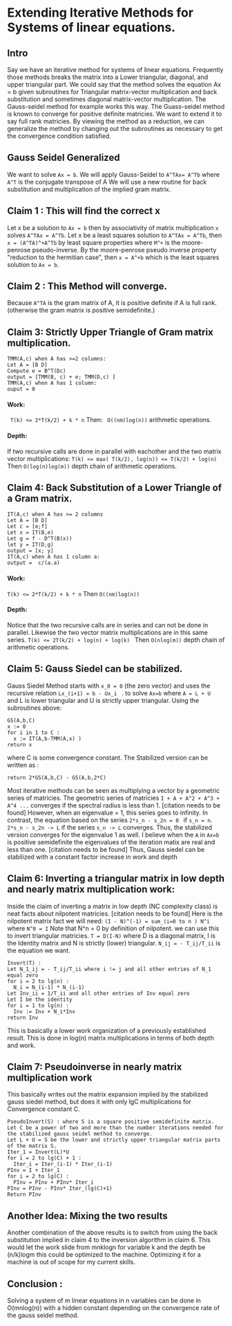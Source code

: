 # Extending Iterative Methods for Systems of linear equations.
## Intro
Say we have an iterative method for systems of linear equations.
Frequently those methods breaks the matrix into a Lower triangular, diagonal, and upper triangular part.
We could say that the method solves the equation Ax = b given subroutines for Triangular matrix-vector multiplication and back substitution and sometimes diagonal matrix-vector multiplication. 
The Gauss-seidel method for example works this way.
The Guass-seidel method is known to converge for positive definite matricies.
We want to extend it to say full rank matricies.
By viewing the method as a reduction, we can generalize the method by changing out the subroutines as necessary to get the convergence condition satisfied.
## Gauss Seidel Generalized
We want to solve ```Ax = b```.
We will apply Gauss-Seidel to ```A^TAx= A^Tb``` where ```A^T``` is the conjugate transpose of A
We will use a new routine for back substitution and multiplication of the implied gram matrix.
## Claim 1 : This will find the correct x
Let x be a solution to ```Ax = b``` then by associativity of matrix multiplication ```x``` solves ```A^TAx = A^Tb```.
Let x be a least squares solution to ```A^TAx = A^Tb```, then ```x = (A^TA)^+A^Tb``` by least square properties where ```M^+``` is the moore-penrose pseudo-inverse.
By the moore-penrose pseudo inverse property "reduction to the hermitian case",
then ```x = A^+b``` which is the least squares solution to ```Ax = b```.
## Claim 2 : This Method will converge.
Because ```A^TA``` is the gram matrix of A, it is positive definite if A is full rank. (otherwise the gram matrix is positive semidefinite.)
## Claim 3: Strictly Upper Triangle of Gram matrix multiplication.
```
TMM(A,c) when A has >=2 columns:
Let A = [B D] 
Compute e = B^T(Dc)
output = [TMM(B, c) + e; TMM(D,c) ]
TMM(A,c) when A has 1 column:
ouput = 0
```
####  Work:  
``` T(k) <= 2*T(k/2) + k * n```
Then: ``` O((nm)log(n))``` arithmetic operations.
#### Depth:
If two recursive calls are done in parallel with eachother and the two matrix vector multiplications:
```T(k) <= max( T(k/2), log(n)) <= T(k/2) + log(n) ```
Then ```O(log(n)log(m))``` depth chain of arithmetic operations.

## Claim 4: Back Substitution of a Lower Triangle of a Gram matrix.
```
IT(A,c) when A has >= 2 columns
Let A = [B D] 
Let c = [e;f]
Let x = IT(B,e)
Let g = f - D^T(B(x))
let y = IT(D,g)
output = [x; y]
IT(A,c) when A has 1 column a:
output =  c/(a.a)
```
#### Work:
``` T(k) <= 2*T(k/2) + k * n ```
Then ```O((nm)log(n))```

#### Depth:
Notice that the two recursive calls are in series and can not be done in parallel. Likewise the two vector matrix multiplications are in this same series.
```T(k) <= 2T(k/2) + log(n) + log(k) ```
Then ```O(nlog(m))``` depth chain of arithmetic operations.

## Claim 5: Gauss Siedel can be stabilized.
Gauss Siedel Method starts with ```x_0 = 0``` (the zero vector)
and uses the recursive relation ```Lx_(i+1) = b - Ux_i ``` .
to solve ```Ax=b``` where ```A = L + U ``` and L is lower triangular and U is strictly upper triangular.
Using the subroutines above:
```
GS(A,b,C) 
x := 0
for i in 1 to C :
  x := IT(A,b-TMM(A,x) )
return x
```
where C is some convergence constant.
The Stabilized version can be written as :
```SGS(A,b,C)
return 2*GS(A,b,C) - GS(A,b,2*C) 
```
Most iterative methods can be seen as multiplying a vector by a geometric series of matricies.
The geometric series of matricies ``` I + A + A^2 + A^3 + A^4 ... ``` converges if the spectral radius is less than 1. [citation needs to be found]
However, when an eigenvalue = 1, this series goes to infinity.
In contrast, the equation based on the series ```2*s_n - s_2n = 0 ``` if ```s_n = n```. 
```2*s_n - s_2n -> L``` if the series ```s_n -> L``` converges.
Thus, the stabilized version converges for the eigenvalue 1 as well.
I believe when the ```A``` in ```Ax=b``` is positive semidefinite the eigenvalues of the iteration matix are real and less than one. [citation needs to be found]
Thus, Gauss siedel can be stabilized with a constant factor increase in work and depth
## Claim 6: Inverting a triangular matrix in low depth and nearly matrix multiplication work:
Inside the claim of inverting a matrix in low depth (NC complexity class) is neat facts about nilpotent matricies. [citation needs to be found]
Here is the nilpotent matrix fact we will need:
```(I - N)^(-1) = sum_(i=0 to n ) N^i```  where ```N^0 = I``` 
Note that N^n = 0 by definition of nilpotent.
we can use this to invert triangular matricies.
```T = D(I-N)``` where D is a diagonal matrix, I is the Identity matrix and N is strictly (lower) triangular.
```N_ij = - T_ij/T_ii``` is the equation we want.
```
Invert(T) :
Let N_1_ij = - T_ij/T_ii where i != j and all other entries of N_1 equal zero
for i = 2 to lg(n) :
  N_i = N_(i-1) * N_(i-1)
Let Inv_ii = 1/T_ii and all other entries of Inv equal zero
Let I be the identity
for i = 1 to lg(n) :
  Inv := Inv + N_i*Inv
return Inv
```
This is basically a lower work organization of a previously established result.
This is done in log(n) matrix multiplications in terms of both depth and work.
## Claim 7: Pseudoinverse in nearly matrix multiplication work
This basically writes out the matrix expansion implied by the stabilized gauss siedel method, but
does it with only lgC multiplications for Convergence constant C.
```
PseudoInvert(S) : where S is a square positive semidefinite matrix.
Let C be a power of two and more than the number iterations needed for the stabilized gauss seidel method to converge.
Let L + U = S be the lower and strictly upper triangular matrix parts of the matrix S. 
Iter_1 = Invert(L)*U
for i = 2 to lg(C) + 1 :
  Iter_i = Iter_(i-1) * Iter_(i-1)
PInv = I + Iter_1
for i = 2 to lg(C) :
  PInv = PInv + PInv* Iter_i
PInv = PInv - PInv* Iter_(lg(C)+1) 
Return PInv
```
##  Another Idea: Mixing the two results
Another combination of the above results is to switch from using the back substitution implied in claim 4 to the inversion algorithm in claim 6.
This would let the work slide from mnklogn for variable k and the depth be (n/k)logm this could be optimized to the machine.
Optimizing it for a machine is out of scope for my current skills.
## Conclusion : 
Solving a system of m linear equations in n variables can be done in O(mnlog(n)) with a hidden constant depending on the convergence rate of the gauss seidel method.
